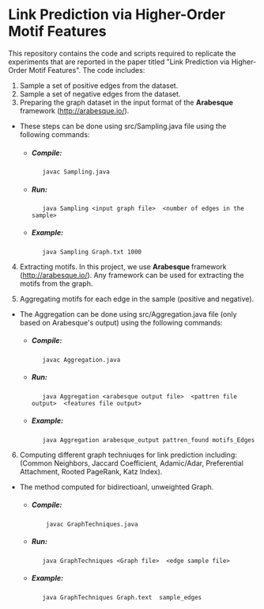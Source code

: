 # Link Prediction via Higher-Order Motif Features

This repository contains the code and scripts required to replicate the experiments that are reported in the paper titled "Link Prediction via Higher-Order Motif Features".
 The code includes:
1. Sample a set of positive edges from the dataset.
2. Sample a set of negative edges from the dataset.
3. Preparing the graph dataset in the input format of the <strong> Arabesque </strong> framework (http://arabesque.io/). 

* These steps can be done using src/Sampling.java file using the following commands:
     *   ##### Compile:
                javac Sampling.java
     *   ##### Run:
                java Sampling <input graph file>  <number of edges in the sample>
     *   ##### Example:
                java Sampling Graph.txt 1000

4. Extracting motifs. In this project, we use <strong> Arabesque </strong> framework (http://arabesque.io/). Any framework can be used for extracting the motifs from the graph.

5. Aggregating motifs for each edge in the sample (positive and negative).
* The Aggregation can be done using src/Aggregation.java file (only based on Arabesque's output) using the following commands:
     *   ##### Compile:
                javac Aggregation.java
     *   ##### Run:
                java Aggregation <arabesque output file>  <pattren file output>  <features file output>
     *   ##### Example:
                java Aggregation arabesque_output pattren_found motifs_Edges
6. Computing different graph techniuqes for link prediction including: (Common Neighbors, Jaccard Coefficient, Adamic/Adar,    Preferential Attachment,  Rooted PageRank, Katz Index).
 * The method computed for bidirectioanl, unweighted Graph. 
     *  ##### Compile:
                javac GraphTechniques.java
     *  ##### Run:
               java GraphTechniques <Graph file>  <edge sample file>
     *  ##### Example:
               java GraphTechniques Graph.text  sample_edges
